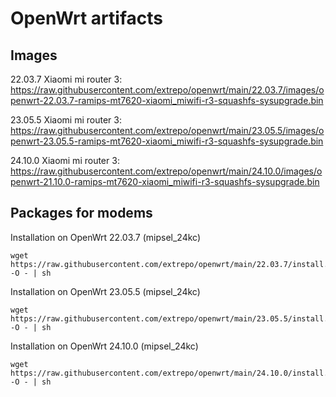 # OpenWrt artifacts

## Images

22.03.7 Xiaomi mi router 3: https://raw.githubusercontent.com/extrepo/openwrt/main/22.03.7/images/openwrt-22.03.7-ramips-mt7620-xiaomi_miwifi-r3-squashfs-sysupgrade.bin

23.05.5 Xiaomi mi router 3: https://raw.githubusercontent.com/extrepo/openwrt/main/23.05.5/images/openwrt-23.05.5-ramips-mt7620-xiaomi_miwifi-r3-squashfs-sysupgrade.bin

24.10.0 Xiaomi mi router 3: https://raw.githubusercontent.com/extrepo/openwrt/main/24.10.0/images/openwrt-21.10.0-ramips-mt7620-xiaomi_miwifi-r3-squashfs-sysupgrade.bin

## Packages for modems

Installation on OpenWrt 22.03.7 (mipsel_24kc)
```console
wget https://raw.githubusercontent.com/extrepo/openwrt/main/22.03.7/install.sh -O - | sh
```
Installation on OpenWrt 23.05.5 (mipsel_24kc)
```console
wget https://raw.githubusercontent.com/extrepo/openwrt/main/23.05.5/install.sh -O - | sh
```
Installation on OpenWrt 24.10.0 (mipsel_24kc)
```console
wget https://raw.githubusercontent.com/extrepo/openwrt/main/24.10.0/install.sh -O - | sh
```
